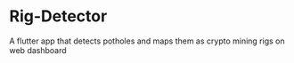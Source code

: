# Rig-Detector
A flutter app that detects potholes and maps them as crypto mining rigs on web dashboard
